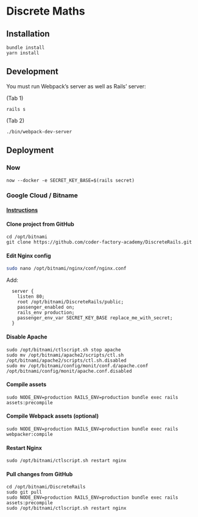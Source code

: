# Discrete Maths

## Installation

```
bundle install
yarn install
```

## Development

You must run Webpack’s server as well as Rails’ server:

(Tab 1)
```
rails s
```

(Tab 2)
```
./bin/webpack-dev-server
```

## Deployment

### Now
```
now --docker -e SECRET_KEY_BASE=$(rails secret)
```

### Google Cloud / Bitname

#### [Instructions](https://docs.bitnami.com/google/infrastructure/ruby/#access_application)

#### Clone project from GitHub
```
cd /opt/bitnami
git clone https://github.com/coder-factory-academy/DiscreteRails.git
```

#### Edit Nginx config

```sh
sudo nano /opt/bitnami/nginx/conf/nginx.conf
```

Add:
```
  server {
    listen 80;
    root /opt/bitnami/DiscreteRails/public;
    passenger_enabled on;
    rails_env production;
    passenger_env_var SECRET_KEY_BASE replace_me_with_secret;
  }
```

#### Disable Apache

```
sudo /opt/bitnami/ctlscript.sh stop apache
sudo mv /opt/bitnami/apache2/scripts/ctl.sh /opt/bitnami/apache2/scripts/ctl.sh.disabled
sudo mv /opt/bitnami/config/monit/conf.d/apache.conf /opt/bitnami/config/monit/apache.conf.disabled
```

#### Compile assets

```
sudo NODE_ENV=production RAILS_ENV=production bundle exec rails assets:precompile
```

#### Compile Webpack assets (optional)

```
sudo NODE_ENV=production RAILS_ENV=production bundle exec rails webpacker:compile
```

#### Restart Nginx

```
sudo /opt/bitnami/ctlscript.sh restart nginx
```

#### Pull changes from GitHub
```
cd /opt/bitnami/DiscreteRails
sudo git pull
sudo NODE_ENV=production RAILS_ENV=production bundle exec rails assets:precompile
sudo /opt/bitnami/ctlscript.sh restart nginx
```